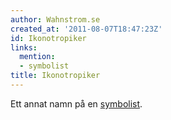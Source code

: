 ```yaml
---
author: Wahnstrom.se
created_at: '2011-08-07T18:47:23Z'
id: Ikonotropiker
links:
  mention:
  - symbolist
title: Ikonotropiker
---
```


Ett annat namn på en [symbolist].

  [symbolist]: symbolist